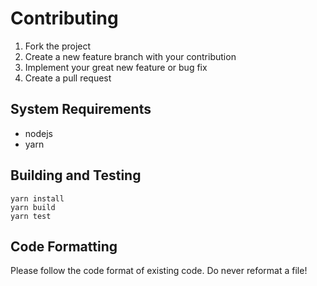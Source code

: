 # Contributing

1. Fork the project
2. Create a new feature branch with your contribution
3. Implement your great new feature or bug fix
4. Create a pull request

## System Requirements

* nodejs
* yarn

## Building and Testing

```
yarn install
yarn build
yarn test
```

## Code Formatting

Please follow the code format of existing code. Do never reformat a file!
